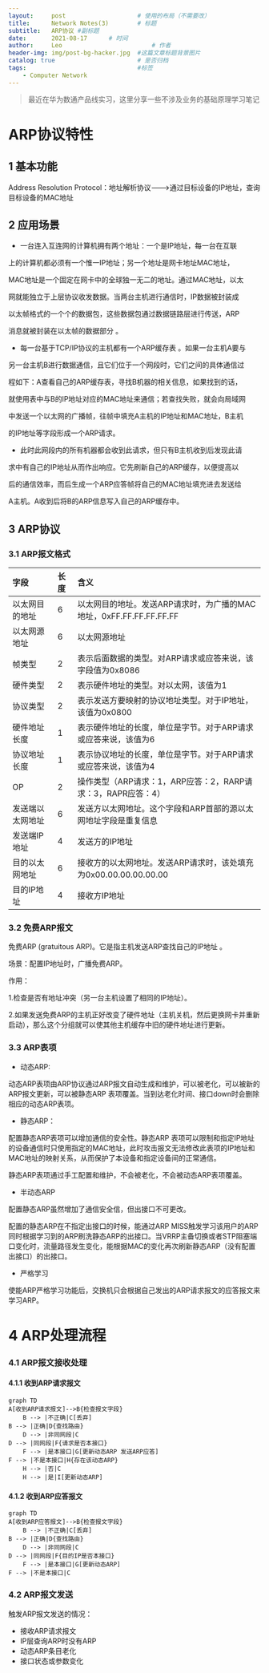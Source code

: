 ```yaml
---
layout:     post   				    # 使用的布局（不需要改）
title:      Network Notes(3)		# 标题 
subtitle:   ARP协议 #副标题
date:       2021-08-17		# 时间
author:     Leo 						# 作者
header-img: img/post-bg-hacker.jpg	#这篇文章标题背景图片
catalog: true 						# 是否归档
tags:								#标签
    - Computer Network
---
```

> 最近在华为数通产品线实习，这里分享一些不涉及业务的基础原理学习笔记

# ARP协议特性

## 1 基本功能

Address Resolution Protocol：地址解析协议--->通过目标设备的IP地址，查询目标设备的MAC地址

## 2 应用场景

* 一台连入互连网的计算机拥有两个地址：一个是IP地址，每一台在互联

上的计算机都必须有一个惟一IP地址；另一个地址是网卡地址MAC地址，

MAC地址是一个固定在网卡中的全球独一无二的地址。通过MAC地址，以太

网就能独立于上层协议收发数据。当两台主机进行通信时，IP数据被封装成

以太帧格式的一个个的数据包，这些数据包通过数据链路层进行传送，ARP

消息就被封装在以太帧的数据部分 。

* 每一台基于TCP/IP协议的主机都有一个ARP缓存表 。如果一台主机A要与

另一台主机B进行数据通信，且它们位于一个网段时，它们之间的具体通信过

程如下：A查看自己的ARP缓存表，寻找B机器的相关信息，如果找到的话，

就使用表中与B的IP地址对应的MAC地址来通信；若查找失败，就会向局域网

中发送一个以太网的广播帧，往帧中填充A主机的IP地址和MAC地址，B主机

的IP地址等字段形成一个ARP请求。

* 此时此网段内的所有机器都会收到此请求，但只有B主机收到后发现此请

求中有自己的IP地址从而作出响应。它先刷新自己的ARP缓存，以便提高以

后的通信效率，而后生成一个ARP应答帧将自己的MAC地址填充进去发送给

A主机。A收到后将B的ARP信息写入自己的ARP缓存中。

## 3 ARP协议

### 3.1 ARP报文格式

| 字段             | 长度 | 含义                                                         |
| :--------------- | :--- | :----------------------------------------------------------- |
| 以太网目的地址   | 6    | 以太网目的地址。发送ARP请求时，为广播的MAC地址，0xFF.FF.FF.FF.FF.FF |
| 以太网源地址     | 6    | 以太网源地址                                                 |
| 帧类型           | 2    | 表示后面数据的类型。对ARP请求或应答来说，该字段值为0x8086    |
| 硬件类型         | 2    | 表示硬件地址的类型。对以太网，该值为1                        |
| 协议类型         | 2    | 表示发送方要映射的协议地址类型。对于IP地址，该值为0x0800     |
| 硬件地址长度     | 1    | 表示硬件地址的长度，单位是字节。对于ARP请求或应答来说，该值为6 |
| 协议地址长度     | 1    | 表示协议地址的长度，单位是字节。对于ARP请求或应答来说，该值为4 |
| OP               | 2    | 操作类型（ARP请求：1，ARP应答：2，RARP请求：3，RAPR应答：4） |
| 发送端以太网地址 | 6    | 发送方以太网地址。这个字段和ARP首部的源以太网地址字段是重复信息 |
| 发送端IP地址     | 4    | 发送方的IP地址                                               |
| 目的以太网地址   | 6    | 接收方的以太网地址。发送ARP请求时，该处填充为0x00.00.00.00.00.00 |
| 目的IP地址       | 4    | 接收方IP地址                                                 |

### 3.2 免费ARP报文

免费ARP (gratuitous ARP)。它是指主机发送ARP查找自己的IP地址 。

场景：配置IP地址时，广播免费ARP。

作用：

1.检查是否有地址冲突（另一台主机设置了相同的IP地址）。

2.如果发送免费ARP的主机正好改变了硬件地址（主机关机，然后更换网卡并重新启动），那么这个分组就可以使其他主机缓存中旧的硬件地址进行更新。

### 3.3 ARP表项

* 动态ARP:

动态ARP表项由ARP协议通过ARP报文自动生成和维护，可以被老化，可以被新的ARP报文更新，可以被静态ARP 表项覆盖。当到达老化时间、接口down时会删除相应的动态ARP表项。

* 静态ARP：

配置静态ARP表项可以增加通信的安全性。静态ARP 表项可以限制和指定IP地址的设备通信时只使用指定的MAC地址，此时攻击报文无法修改此表项的IP地址和MAC地址的映射关系，从而保护了本设备和指定设备间的正常通信。

静态ARP表项通过手工配置和维护，不会被老化，不会被动态ARP表项覆盖。

* 半动态ARP

配置静态ARP虽然增加了通信安全信，但出接口不可更改。

配置的静态ARP在不指定出接口的时候，能通过ARP MISS触发学习该用户的ARP同时根据学习到的ARP刷洗静态ARP的出接口。当VRRP主备切换或者STP阻塞端口变化时，流量路径发生变化，能根据MAC的变化再次刷新静态ARP（没有配置出接口）的出接口。

* 严格学习

使能ARP严格学习功能后，交换机只会根据自己发出的ARP请求报文的应答报文来学习ARP。



# 4 ARP处理流程



### 4.1 ARP报文接收处理

#### 4.1.1 收到ARP请求报文

```mermaid
graph TD
A[收到ARP请求报文]-->B{检查报文字段}
	B --> |不正确|C[丢弃]
B --> |正确|D{查找路由}
	D --> |非同网段|C
D --> |同网段|F{请求是否本接口}
	F --> |是本接口|G[更新动态ARP 发送ARP应答]
F --> |不是本接口|H{存在该动态ARP}
	H --> |否|C
	H --> |是|I[更新动态ARP]

```

#### 4.1.2 收到ARP应答报文

```mermaid
graph TD
A[收到ARP应答报文]-->B{检查报文字段}
	B --> |不正确|C[丢弃]
B --> |正确|D{查找路由}
	D --> |非同网段|C
D --> |同网段|F{目的IP是否本接口}
	F --> |是本接口|G[更新动态ARP]
F --> |不是本接口|C
```

### 4.2 ARP报文发送

触发ARP报文发送的情况：

* 接收ARP请求报文
* IP层查询ARP时没有ARP
* 动态ARP条目老化
* 接口状态或参数变化










